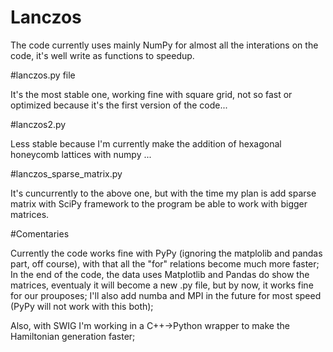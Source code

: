 # Lanczos

The code currently uses mainly NumPy for almost all the interations on the code, it's well write as functions to speedup.

#lanczos.py file 

It's the most stable one, working fine with square grid, not so fast or optimized because it's the first version of the code...

#lanczos2.py

Less stable because I'm currently make the addition of hexagonal honeycomb lattices with numpy ...

#lanczos_sparse_matrix.py 

It's cuncurrently to the above one, but with the time my plan is add sparse matrix with SciPy framework to the program be able to work with bigger matrices.

#Comentaries

Currently the code works fine with PyPy (ignoring the matplolib and pandas part, off course), with that all the "for" relations become much more faster;
In the end of the code, the data uses Matplotlib and Pandas do show the matrices, eventualy it will become a new .py file, but by now, it works fine for our prouposes;
I'll also add numba and MPI in the future for most speed (PyPy will not work with this both);

Also, with SWIG I'm working in a C++->Python wrapper to make the Hamiltonian generation faster;
